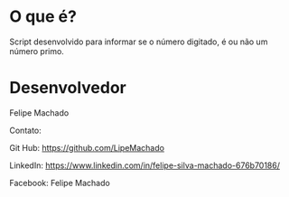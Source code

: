 # O que é?

Script desenvolvido para informar se o número digitado, é ou não um número primo.

# Desenvolvedor

Felipe Machado

Contato:

Git Hub: https://github.com/LipeMachado

LinkedIn: https://www.linkedin.com/in/felipe-silva-machado-676b70186/

Facebook: Felipe Machado
